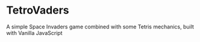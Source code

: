 # TetroVaders
A simple Space Invaders game combined with some Tetris mechanics, built with Vanilla JavaScript
